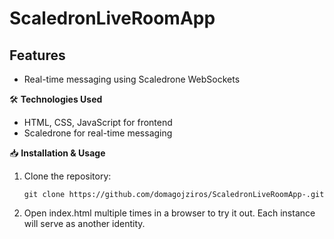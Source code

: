 # ScaledronLiveRoomApp

## Features
- Real-time messaging using Scaledrone WebSockets

🛠 **Technologies Used**
- HTML, CSS, JavaScript for frontend
- Scaledrone for real-time messaging

📥 **Installation & Usage**
1. Clone the repository:
   ```
   git clone https://github.com/domagojziros/ScaledronLiveRoomApp-.git
   ```
2. Open index.html multiple times in a browser to try it out.
   Each instance will serve as another identity.
